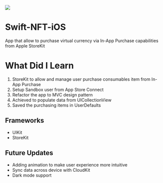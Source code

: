 <img src="https://github.com/esikmalazman/Swift-NFT-iOS/blob/main/1.png?raw=true>">

# Swift-NFT-iOS
 App that allow to purchase virtual currency via In-App Purchase capabilities from Apple StoreKit

# What Did I Learn

1. StoreKit to allow and manage user purchase consumables item from In-App Purchase
2. Setup Sandbox user from App Store Connect
3. Refactor the app to MVC design pattern
4. Achieved to populate data from UICollectionView
5. Saved the purchasing items in UserDefaults

## Frameworks

- UIKit
- StoreKit

## Future Updates

- Adding animation to make user experience more intuitive
- Sync data across device with CloudKit
- Dark mode support


